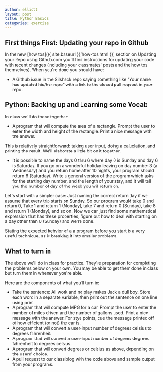 ```yaml
---
author: elliott
layout: post
title: Python Basics
categories: exercise
---
```


## First things First: Updating your repo in Github

In the new [how tos]({{ site.baseurl }}/how-tos.html }}) section on Updating your Repo using Github.com you'll find instructions for updating your code with recent changes (including your classmates' posts and the how tos themselves).  When you're done you should have:

* A Github issue in the Silshack repo saying something like "Your name has updated his/her repo" with a link to the closed pull request in *your* repo.


## Python: Backing up and Learning some Vocab

In class we'll do these together:


* A program that will compute the area of a rectangle. Prompt the user to enter the width and height of the rectangle. Print a nice message with the answer.

This is relatively straightforward: taking user input, doing a caluclation, and printing the result.  We'll elaborate a little bit on it together.

* It is possible to name the days 0 thru 6 where day 0 is Sunday and day 6 is Saturday. If you go on a wonderful holiday leaving on day number 3 (a Wednesday) and you return home after 10 nights, your program should return 6 (Saturday). Write a general version of the program which asks for the starting day number, and the length of your stay, and it will tell you the number of day of the week you will return on.

Let's start with a simpler case: Just naming the correct return day if we assume that every trip starts on Sunday.  So our program would take 0 and return 0, Take 1 and return 1 (Monday), take 7 and return 0 (Sunday), take 8 and return 1 (Monday), and so on.  Now we can just find some mathematical expression that has these properties, figure out how to deal with starting on a day other than 0 (Sunday) and we're done.

Stating the expected behvior of a a program before you start is a very useful technique, as is breaking it into smaller problems.


## What to turn in

The above we'll do in class for practice.  They're preparation for completing the problems below on your own.  You may be able to get them done in class but turn them in whenever you're able.

Here are the components of what you'll turn in:

* Take the sentence: All work and no play makes Jack a dull boy. Store each word in a separate variable, then print out the sentence on one line using print.
* A program that will compute MPG for a car. Prompt the user to enter the number of miles driven and the number of gallons used. Print a nice message with the answer.  For stye points, cue the message printed off of how efficient (or not) the car is.
* A program that will convert a user-input number of degrees celsius to degrees fahrenheit.
* A program that will convert a user-input number of degrees degrees fahrenheit to degrees celsius.
* A program that will convert degrees or celsius as above, depending on the users' choice.
* A pull request to our class blog with the code above and sample output from your programs.

